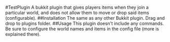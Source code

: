 #TestPlugin
A bukkit plugin that gives players items when they join a particular world, and does not allow them to move or drop said items (configurable).
##Installation
The same as any other Bukkit plugin. Drag and drop to plugins folder.
##Usage
This plugin doesn't include any commands. Be sure to configure the world names and items in the config file (more is explained there).